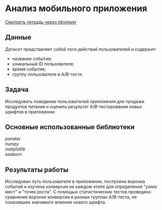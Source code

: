 # Анализ мобильного приложения
[Смотреть тетрадь через nbviewer](https://nbviewer.jupyter.org/github/vtauber/y.praktikum_projects/blob/master/mobile_app/mobile_app.ipynb)
## Данные
Датасет представляет собой логи действий пользователей и содержит:
- название события;
- уникальный ID пользователя;
- время события;
- группу пользователя в A/B-тесте.
## Задача
Исследовать поведение пользователей приложения для продажи продуктов питания и оценить результат A/B-тестирования новых шрифтов в приложении.
## Основные использованные библиотеки
*pandas  
numpy  
matplotlib  
seaborn*
## Результаты работы
Исследован путь пользователя в приложении, построена воронка событий и изучена конверсия на каждом этапе для определения "узких мест" и "точек роста". С помощью статистических тестов проведено сравнение воронок конверсии в разных группах A/B-теста, не показавшее значимого влияния нового шрифта.
